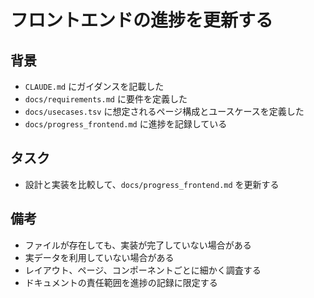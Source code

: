 # フロントエンドの進捗を更新する

## 背景

- `CLAUDE.md` にガイダンスを記載した
- `docs/requirements.md` に要件を定義した
- `docs/usecases.tsv` に想定されるページ構成とユースケースを定義した
- `docs/progress_frontend.md` に進捗を記録している

## タスク

- 設計と実装を比較して、`docs/progress_frontend.md` を更新する

## 備考

- ファイルが存在しても、実装が完了していない場合がある
- 実データを利用していない場合がある
- レイアウト、ページ、コンポーネントごとに細かく調査する
- ドキュメントの責任範囲を進捗の記録に限定する
